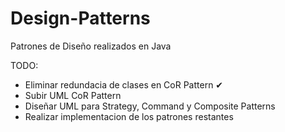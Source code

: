 # Design-Patterns

Patrones de Diseño realizados en Java

TODO:

- Eliminar redundacia de clases en CoR Pattern ✔
- Subir UML CoR Pattern
- Diseñar UML para Strategy, Command y Composite Patterns
- Realizar implementacion de los patrones restantes
